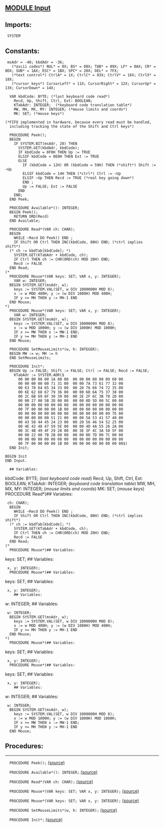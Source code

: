 
## [MODULE Input](https://github.com/io-core/Oberon/blob/main/Input.Mod)

  ## Imports:
` SYSTEM`

  ## Constants:
```
 msAdr = -40; kbdAdr = -36;
   (*ascii codes*) NUL* = 0X; BS* = 08X; TAB* = 09X; LF* = 0AX; CR* = 0DX; SUB* = 1AX; ESC* = 1BX; SPC* = 20X; DEL* = 7FX;
   (*text control*) CtrlA* = 1X; CtrlC* = 03X; CtrlV* = 16X; CtrlX* = 18X;
   (*cursor keys*) CursorLeft* = 11X; CursorRight* = 12X; CursorUp* = 13X; CursorDown* = 14X;

  VAR kbdCode: BYTE; (*last keyboard code read*)
    Recd, Up, Shift, Ctrl, Ext: BOOLEAN;
    KTabAdr: INTEGER;  (*keyboard code translation table*)
    MW, MH, MX, MY: INTEGER; (*mouse limits and coords*)
    MK: SET; (*mouse keys*)

(*FIFO implemented in hardware, because every read must be handled,
  including tracking the state of the Shift and Ctrl keys*)
  
  PROCEDURE Peek();
  BEGIN
    IF SYSTEM.BIT(msAdr, 28) THEN
      SYSTEM.GET(kbdAdr, kbdCode);
      IF kbdCode = 0F0H THEN Up := TRUE
      ELSIF kbdCode = 0E0H THEN Ext := TRUE
      ELSE
        IF (kbdCode = 12H) OR (kbdCode = 59H) THEN (*shift*) Shift := ~Up
        ELSIF kbdCode = 14H THEN (*ctrl*) Ctrl := ~Up
        ELSIF ~Up THEN Recd := TRUE (*real key going down*)
        END ;
        Up := FALSE; Ext := FALSE
      END
    END;
  END Peek;

  PROCEDURE Available*(): INTEGER;
  BEGIN Peek();
    RETURN ORD(Recd)
  END Available;

  PROCEDURE Read*(VAR ch: CHAR);
  BEGIN
    WHILE ~Recd DO Peek() END ;
    IF Shift OR Ctrl THEN INC(kbdCode, 80H) END; (*ctrl implies shift*)
  (* ch := kbdTab[kbdCode]; *)
    SYSTEM.GET(KTabAdr + kbdCode, ch);
    IF Ctrl THEN ch := CHR(ORD(ch) MOD 20H) END;
    Recd := FALSE
  END Read;
(*
  PROCEDURE Mouse*(VAR keys: SET; VAR x, y: INTEGER);
    VAR w: INTEGER;
  BEGIN SYSTEM.GET(msAdr, w);
    keys := SYSTEM.VAL(SET, w DIV 1000000H MOD 8);
    x := w MOD 400H; y := (w DIV 1000H) MOD 400H;
    IF y >= MH THEN y := MH-1 END
  END Mouse;
*)
  PROCEDURE Mouse*(VAR keys: SET; VAR x, y: INTEGER);
    VAR w: INTEGER;
  BEGIN SYSTEM.GET(msAdr, w);
    keys := SYSTEM.VAL(SET, w DIV 1000000H MOD 8);
    x := w MOD 1000H; y := (w DIV 1000H) MOD 1000H;
    IF x >= MW THEN x := MW-1 END;
    IF y >= MH THEN y := MH-1 END
  END Mouse;

  PROCEDURE SetMouseLimits*(w, h: INTEGER);
  BEGIN MW := w; MH := h
  END SetMouseLimits;

  PROCEDURE Init*;
  BEGIN Up := FALSE; Shift := FALSE; Ctrl := FALSE; Recd := FALSE;
    KTabAdr := SYSTEM.ADR($
      00 00 00 00 00 1A 00 00  00 00 00 00 00 09 60 00
      00 00 00 00 00 71 31 00  00 00 7A 73 61 77 32 00
      00 63 78 64 65 34 33 00  00 20 76 66 74 72 35 00
      00 6E 62 68 67 79 36 00  00 00 6D 6A 75 37 38 00
      00 2C 6B 69 6F 30 39 00  00 2E 2F 6C 3B 70 2D 00
      00 00 27 00 5B 3D 00 00  00 00 0D 5D 00 5C 00 00
      00 00 00 00 00 00 08 00  00 00 00 00 00 00 00 00
      00 7F 00 00 00 00 1B 00  00 00 00 00 00 00 00 00
      00 00 00 00 00 00 00 00  00 00 00 00 00 09 7E 00
      00 00 00 00 00 51 21 00  00 00 5A 53 41 57 40 00
      00 43 58 44 45 24 23 00  00 20 56 46 54 52 25 00
      00 4E 42 48 47 59 5E 00  00 00 4D 4A 55 26 2A 00
      00 3C 4B 49 4F 29 28 00  00 3E 3F 4C 3A 50 5F 00
      00 00 22 00 7B 2B 00 00  00 00 0D 7D 00 7C 00 00
      00 00 00 00 00 00 08 00  00 00 00 00 00 00 00 00
      00 7F 00 00 00 00 1B 00  00 00 00 00 00 00 00 00$)
  END Init;

BEGIN Init
END Input.
```
```
  ## Variables:
```
 kbdCode: BYTE; (*last keyboard code read*)
    Recd, Up, Shift, Ctrl, Ext: BOOLEAN;
    KTabAdr: INTEGER;  (*keyboard code translation table*)
    MW, MH, MX, MY: INTEGER; (*mouse limits and coords*)
    MK: SET; (*mouse keys*)
  PROCEDURE Read*(## Variables:
```
 ch: CHAR);
  BEGIN
    WHILE ~Recd DO Peek() END ;
    IF Shift OR Ctrl THEN INC(kbdCode, 80H) END; (*ctrl implies shift*)
  (* ch := kbdTab[kbdCode]; *)
    SYSTEM.GET(KTabAdr + kbdCode, ch);
    IF Ctrl THEN ch := CHR(ORD(ch) MOD 20H) END;
    Recd := FALSE
  END Read;
(*
  PROCEDURE Mouse*(## Variables:
```
 keys: SET; ## Variables:
```
 x, y: INTEGER);
  PROCEDURE Mouse*(## Variables:
```
 keys: SET; ## Variables:
```
 x, y: INTEGER);
    ## Variables:
```
 w: INTEGER;
    ## Variables:
```
 w: INTEGER;
  BEGIN SYSTEM.GET(msAdr, w);
    keys := SYSTEM.VAL(SET, w DIV 1000000H MOD 8);
    x := w MOD 400H; y := (w DIV 1000H) MOD 400H;
    IF y >= MH THEN y := MH-1 END
  END Mouse;
*)
  PROCEDURE Mouse*(## Variables:
```
 keys: SET; ## Variables:
```
 x, y: INTEGER);
  PROCEDURE Mouse*(## Variables:
```
 keys: SET; ## Variables:
```
 x, y: INTEGER);
    ## Variables:
```
 w: INTEGER;
    ## Variables:
```
 w: INTEGER;
  BEGIN SYSTEM.GET(msAdr, w);
    keys := SYSTEM.VAL(SET, w DIV 1000000H MOD 8);
    x := w MOD 1000H; y := (w DIV 1000H) MOD 1000H;
    IF x >= MW THEN x := MW-1 END;
    IF y >= MH THEN y := MH-1 END
  END Mouse;
```
## Procedures:
---

`  PROCEDURE Peek();` [(source)](https://github.com/io-core/Oberon/blob/main/Input.Mod#L25)


`  PROCEDURE Available*(): INTEGER;` [(source)](https://github.com/io-core/Oberon/blob/main/Input.Mod#L41)


`  PROCEDURE Read*(VAR ch: CHAR);` [(source)](https://github.com/io-core/Oberon/blob/main/Input.Mod#L46)


`  PROCEDURE Mouse*(VAR keys: SET; VAR x, y: INTEGER);` [(source)](https://github.com/io-core/Oberon/blob/main/Input.Mod#L56)


`  PROCEDURE Mouse*(VAR keys: SET; VAR x, y: INTEGER);` [(source)](https://github.com/io-core/Oberon/blob/main/Input.Mod#L64)


`  PROCEDURE SetMouseLimits*(w, h: INTEGER);` [(source)](https://github.com/io-core/Oberon/blob/main/Input.Mod#L73)


`  PROCEDURE Init*;` [(source)](https://github.com/io-core/Oberon/blob/main/Input.Mod#L77)

